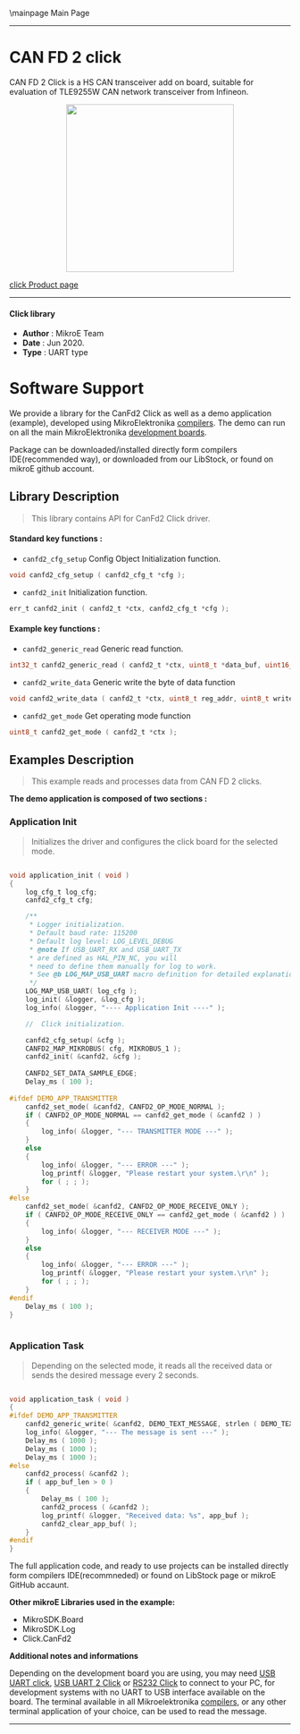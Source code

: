 \mainpage Main Page
 
---
# CAN FD 2 click

CAN FD 2 Click is a HS CAN transceiver add on board, suitable for evaluation of TLE9255W CAN network transceiver from Infineon.

<p align="center">
  <img src="https://download.mikroe.com/images/click_for_ide/canfd2_click.png" height=300px>
</p>

[click Product page](https://www.mikroe.com/can-fd-2-click)

---


#### Click library 

- **Author**        : MikroE Team
- **Date**          : Jun 2020.
- **Type**          : UART type


# Software Support

We provide a library for the CanFd2 Click 
as well as a demo application (example), developed using MikroElektronika 
[compilers](https://shop.mikroe.com/compilers). 
The demo can run on all the main MikroElektronika [development boards](https://shop.mikroe.com/development-boards).

Package can be downloaded/installed directly form compilers IDE(recommended way), or downloaded from our LibStock, or found on mikroE github account. 

## Library Description

> This library contains API for CanFd2 Click driver.

#### Standard key functions :

- `canfd2_cfg_setup` Config Object Initialization function.
```c
void canfd2_cfg_setup ( canfd2_cfg_t *cfg );
```
 
- `canfd2_init` Initialization function.
```c
err_t canfd2_init ( canfd2_t *ctx, canfd2_cfg_t *cfg );
```

#### Example key functions :

- `canfd2_generic_read` Generic read function.
```c
int32_t canfd2_generic_read ( canfd2_t *ctx, uint8_t *data_buf, uint16_t max_len );
```
 
- `canfd2_write_data` Generic write the byte of data function
```c
void canfd2_write_data ( canfd2_t *ctx, uint8_t reg_addr, uint8_t write_data );
```

- `canfd2_get_mode` Get operating mode function
```c
uint8_t canfd2_get_mode ( canfd2_t *ctx );
```

## Examples Description

> This example reads and processes data from CAN FD 2 clicks.

**The demo application is composed of two sections :**

### Application Init 

> Initializes the driver and configures the click board for the selected mode.

```c

void application_init ( void )
{
    log_cfg_t log_cfg;
    canfd2_cfg_t cfg;

    /** 
     * Logger initialization.
     * Default baud rate: 115200
     * Default log level: LOG_LEVEL_DEBUG
     * @note If USB_UART_RX and USB_UART_TX 
     * are defined as HAL_PIN_NC, you will 
     * need to define them manually for log to work. 
     * See @b LOG_MAP_USB_UART macro definition for detailed explanation.
     */
    LOG_MAP_USB_UART( log_cfg );
    log_init( &logger, &log_cfg );
    log_info( &logger, "---- Application Init ----" );

    //  Click initialization.

    canfd2_cfg_setup( &cfg );
    CANFD2_MAP_MIKROBUS( cfg, MIKROBUS_1 );
    canfd2_init( &canfd2, &cfg );
    
    CANFD2_SET_DATA_SAMPLE_EDGE;
    Delay_ms ( 100 );
    
#ifdef DEMO_APP_TRANSMITTER
    canfd2_set_mode( &canfd2, CANFD2_OP_MODE_NORMAL );
    if ( CANFD2_OP_MODE_NORMAL == canfd2_get_mode ( &canfd2 ) )
    {
        log_info( &logger, "--- TRANSMITTER MODE ---" );
    }
    else
    {
        log_info( &logger, "--- ERROR ---" );
        log_printf( &logger, "Please restart your system.\r\n" );
        for ( ; ; );
    }
#else
    canfd2_set_mode( &canfd2, CANFD2_OP_MODE_RECEIVE_ONLY );
    if ( CANFD2_OP_MODE_RECEIVE_ONLY == canfd2_get_mode ( &canfd2 ) )
    {
        log_info( &logger, "--- RECEIVER MODE ---" );
    }
    else
    {
        log_info( &logger, "--- ERROR ---" );
        log_printf( &logger, "Please restart your system.\r\n" );
        for ( ; ; );
    }
#endif
    Delay_ms ( 100 );
}
  
```

### Application Task

> Depending on the selected mode, it reads all the received data or sends the desired message every 2 seconds.

```c

void application_task ( void )
{
#ifdef DEMO_APP_TRANSMITTER
    canfd2_generic_write( &canfd2, DEMO_TEXT_MESSAGE, strlen ( DEMO_TEXT_MESSAGE ) );
    log_info( &logger, "--- The message is sent ---" );
    Delay_ms ( 1000 );
    Delay_ms ( 1000 );
    Delay_ms ( 1000 );
#else
    canfd2_process( &canfd2 );
    if ( app_buf_len > 0 ) 
    {
        Delay_ms ( 100 );
        canfd2_process ( &canfd2 );
        log_printf( &logger, "Received data: %s", app_buf );
        canfd2_clear_app_buf( );
    }
#endif
}

```

The full application code, and ready to use projects can be  installed directly form compilers IDE(recommneded) or found on LibStock page or mikroE GitHub accaunt.

**Other mikroE Libraries used in the example:** 

- MikroSDK.Board
- MikroSDK.Log
- Click.CanFd2

**Additional notes and informations**

Depending on the development board you are using, you may need 
[USB UART click](https://shop.mikroe.com/usb-uart-click), 
[USB UART 2 Click](https://shop.mikroe.com/usb-uart-2-click) or 
[RS232 Click](https://shop.mikroe.com/rs232-click) to connect to your PC, for 
development systems with no UART to USB interface available on the board. The 
terminal available in all Mikroelektronika 
[compilers](https://shop.mikroe.com/compilers), or any other terminal application 
of your choice, can be used to read the message.



---

